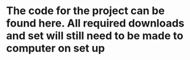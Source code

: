 # The code for the project can be found here. All required downloads and set will still need to be made to computer on set up
